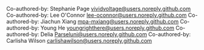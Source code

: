 Co-authored-by: Stephanie Page <vividvoltage@users.noreply.github.com>
Co-authored-by: Lee O'Connor <lee-oconnor@users.noreply.github.com>
Co-authored-by: Jiachun Xiang <mpa-mxiang@users.noreply.github.com>
Co-authored-by: Young He <youngrighthere@users.noreply.github.com>
Co-authored-by: Delia <Parseluni@users.noreply.github.com>
Co-authored-by: Carlisha Wilson <carlishawilson@users.noreply.github.com>
